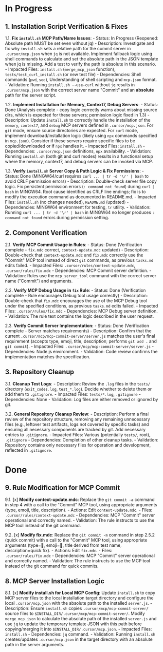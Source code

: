 # In Progress

## 1. Installation Script Verification & Fixes

1.1. **Fix `install.sh` MCP Path/Name Issues**:
    - Status: In Progress (Reopened: Absolute path MUST be set even without jq)
    - Description: Investigate and fix why `install.sh` sets a relative path for the commit server in `.cursor/mcp.json` when `jq` is not available. Implement fallback logic using shell commands to calculate and set the absolute path in the JSON template when jq is missing. Add a test to verify the path is absolute in this scenario.
    - Impacted Files: `install.sh` (`merge_mcp_json` function), `tests/test_curl_install.sh` (or new test file)
    - Dependencies: Shell commands (`pwd`, `sed`), Understanding of shell scripting and `mcp.json` format.
    - Validation: Running `install.sh --use-curl` without `jq` results in `.cursor/mcp.json` with the correct server name "Commit" and an **absolute** path for the server script.

1.2. **Implement Installation for Memory, Context7, Debug Servers**:
    - Status: Done (Analysis complete - copy logic correctly warns about missing source dirs, which is expected for these servers; permission logic fixed in 1.3)
    - Description: Update `install.sh` to correctly handle the installation of the `memory`, `context7`, and `debug` MCP servers defined in `.cursor/mcp.json`. For `git` mode, ensure source directories are expected. For `curl` mode, implement download/installation logic (likely using `npx` commands specified in `mcp.json`). Consider if these servers require specific files to be copied/downloaded or if `npx` handles it.
    - Impacted Files: `install.sh`
    - Dependencies: `.cursor/mcp.json` definitions, `npx` availability.
    - Validation: Running `install.sh` (both git and curl modes) results in a functional setup where the memory, context7, and debug servers can be invoked via MCP.

1.3. **Verify `install.sh` Server Copy & Path Logic & Fix Permissions**:
    - Status: Done (MINGW64/curl requires `curl ... | tr -d '\r' | bash` to avoid CRLF permission errors)
    - Description: Double-check server file copy logic. Fix persistent permission errors (`: command not found`) during `curl | bash` in MINGW64. Root cause identified as CRLF line endings; fix is to modify the execution command as documented in README.md.
    - Impacted Files: `install.sh` (no changes needed), `README.md` (updated)
    - Dependencies: MINGW64 environment for testing, `tr` utility.
    - Validation: Running `curl ... | tr -d '\r' | bash` in MINGW64 no longer produces `: command not found` errors during permission setting.

## 2. Component Verification

2.1. **Verify MCP Commit Usage in Rules**:
    - Status: Done (Verification complete - `fix.mdc` correct, `context-update.mdc` updated)
    - Description: Double-check that `context-update.mdc` and `fix.mdc` correctly use the "Commit" MCP tool instead of direct `git` commands, as previous `tasks.md` edits failed.
    - Impacted Files: `.cursor/rules/context-update.mdc`, `.cursor/rules/fix.mdc`
    - Dependencies: MCP Commit server definition.
    - Validation: Rules use the `mcp_server_tool` command with the correct server name ("Commit") and arguments.

2.2. **Verify MCP Debug Usage in `fix` Rule**:
    - Status: Done (Verification complete - Rule encourages Debug tool usage correctly)
    - Description: Double-check that `fix.mdc` encourages the use of the MCP Debug tool under the specified conditions, as previous `tasks.md` edits failed.
    - Impacted Files: `.cursor/rules/fix.mdc`
    - Dependencies: MCP Debug server definition.
    - Validation: The rule text contains the logic described in the user request.

2.3. **Verify Commit Server Implementation**:
    - Status: Done (Verification complete - Server matches requirements)
    - Description: Confirm that the current `.cursor/mcp/mcp-commit-server/server.js` matches the user's final requirement (accepts type, emoji, title, description; performs `git add .` and `git commit`).
    - Impacted Files: `.cursor/mcp/mcp-commit-server/server.js`
    - Dependencies: Node.js environment.
    - Validation: Code review confirms the implementation matches the specification.

## 3. Repository Cleanup

3.1. **Cleanup Test Logs**:
    - Description: Review the `.log` files in the `tests/` directory (`exit_codes.log`, `test_*.log`). Decide whether to delete them or add them to `.gitignore`.
    - Impacted Files: `tests/*.log`, `.gitignore`
    - Dependencies: None
    - Validation: Log files are either removed or ignored by git.

3.2. **General Repository Cleanup Review**:
    - Description: Perform a final review of the repository structure, removing any remaining unnecessary files (e.g., leftover test artifacts, logs not covered by specific tasks) and ensuring all necessary components are tracked by git. Add necessary entries to `.gitignore`.
    - Impacted Files: Various (potentially `tests/`, root), `.gitignore`
    - Dependencies: Completion of other cleanup tasks.
    - Validation: Repository contains only necessary files for operation and development, reflected in `.gitignore`.

# Done

## 9. Rule Modification for MCP Commit

9.1. [x] **Modify context-update.mdc**: Replace the `git commit -a` command in step 4 with a call to the "Commit" MCP tool, using appropriate arguments (type, emoji, title, description).
    - Actions: Edit `context-update.mdc`.
    - Files: `.cursor/rules/context-update.mdc`
    - Dependencies: MCP "Commit" server operational and correctly named.
    - Validation: The rule instructs to use the MCP tool instead of the git command.

9.2. [x] **Modify fix.mdc**: Replace the `git commit -m` command in step 2.5.2 (quick commit) with a call to the "Commit" MCP tool, using appropriate arguments (type=:wrench:, emoji=:bug:, title derived from test name, description=quick fix).
    - Actions: Edit `fix.mdc`.
    - Files: `.cursor/rules/fix.mdc`
    - Dependencies: MCP "Commit" server operational and correctly named.
    - Validation: The rule instructs to use the MCP tool instead of the git command for quick commits.

## 8. MCP Server Installation Logic

8.1. [x] **Modify install.sh for Local MCP Config**: Update `install.sh` to copy MCP server files to the local installation target directory and configure the local `.cursor/mcp.json` with the absolute path to the installed `server.js`.
    - Description: Ensure `install.sh` copies `.cursor/mcp/mcp-commit-server/` source files to `$INSTALL_DIR/.cursor/mcp/mcp-commit-server/`. Modify `merge_mcp_json` to calculate the absolute path of the installed `server.js` and use `jq` to update the temporary template JSON with this path before copying/merging it into `$INSTALL_DIR/.cursor/mcp.json`.
    - Impacted Files: `install.sh`
    - Dependencies: `jq` command.
    - Validation: Running `install.sh` creates/updates `.cursor/mcp.json` in the target directory with an absolute path in the server arguments.

